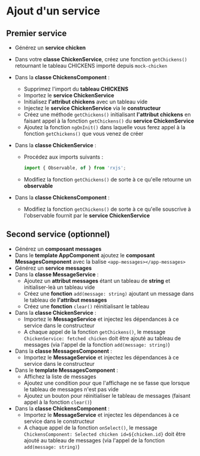 # Ajout d'un service

## Premier service

- Générez un **service chicken**
- Dans votre **classe ChickenService**, créez une fonction `getChickens()` retournant le tableau CHICKENS importé depuis `mock-chicken`
- Dans la **classe ChickensComponent** :
  - Supprimez l'import du **tableau CHICKENS**
  - Importez le **service ChickenService**
  - Initialisez **l'attribut chickens** avec un tableau vide
  - Injectez le **service ChickenService** via le **constructeur**
  - Créez une méthode `getChickens()` initialisant **l'attribut chickens** en faisant appel à la fonction `getChickens()` du **service ChickenService**
  - Ajoutez la fonction `ngOnInit()` dans laquelle vous ferez appel à la fonction `getChickens()` que vous venez de créer
- Dans la **classe ChickenService** :

  - Procédez aux imports suivants :

    ```typescript
    import { Observable, of } from 'rxjs';
    ```

  - Modifiez la fonction `getChickens()` de sorte à ce qu'elle retourne un **observable**

- Dans la **classe ChickensComponent** :
  - Modifiez la fonction `getChickens()` de sorte à ce qu'elle souscrive à l'observable fournit par le **service ChickenService**

## Second service (optionnel)

- Générez un **composant messages**
- Dans le **template AppComponent** ajoutez le **composant MessagesComponent** avec la balise `<app-messages></app-messages>`
- Générez un **service messages**
- Dans la **classe MessageService** :
  - Ajoutez un **attribut messages** étant un tableau de **string** et initialiser-leà un tableau vide
  - Créez une **fonction** `add(message: string)` ajoutant un message dans le tableau de **l'attribut messages**
  - Créez une **fonction** `clear()` réinitialisant le tableau
- Dans la **classe ChickenService** :
  - Importez le **MessageService** et injectez les dépendances à ce service dans le constructeur
  - A chaque appel de la fonction `getChickens()`, le message `ChickenService: fetched chicken` doit être ajouté au tableau de messages (via l'appel de la fonction `add(message: string)`)
- Dans la **classe MessagesComponent** :
  - Importez le **MessageService** et injectez les dépendances à ce service dans le constructeur
- Dans le **template MessagesComponent** :
  - Affichez la liste de messages
  - Ajoutez une condition pour que l'affichage ne se fasse que lorsque le tableau de messages n'est pas vide
  - Ajoutez un bouton pour réinitialiser le tableau de messages (faisant appel à la fonction `clear()`)
- Dans la **classe ChickensComponent** :
  - Importez le **MessageService** et injectez les dépendances à ce service dans le constructeur
  - A chaque appel de la fonction `onSelect()`, le message `ChickensComponent: Selected chicken id=${chicken.id}` doit être ajouté au tableau de messages (via l'appel de la fonction `add(message: string)`)
